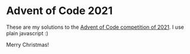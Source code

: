 # Advent of Code 2021

These are my solutions to the [Advent of Code competition of 2021](https://adventofcode.com/). I use plain javascript :)

Merry Christmas!